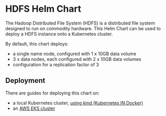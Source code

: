 # HDFS Helm Chart

The Hadoop Distributed File System (HDFS) is a distributed file system designed to run on commodity hardware. This Helm Chart can be used to deploy a HDFS instance onto a Kubernetes cluster.

By default, this chart deploys:
* a single name node, configured with 1 x 10GB data volume
* 3 x data nodes, each configured with 2 x 10GB data volumes
* configuration for a replication factor of 3


## Deployment

There are guides for deploying this chart on:
* a local Kubernetes cluster, [using kind (Kubernetes IN Docker)](docs/kind-deployment.md)
* an [AWS EKS cluster](docs/aws-eks-deployment.md)
